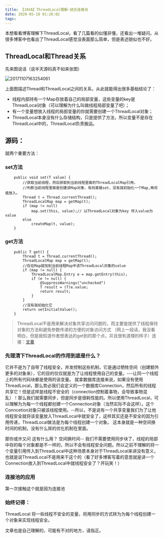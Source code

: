 ```yaml
---
title: 【JAVA】ThreadLocal理解-结合连接池
date: 2020-05-10 01:26:02
tags:
---
```


本想看看博客理解下ThreadLocal，看了几篇看的似懂非懂，还看出一堆疑问。从很多博客中也看出了ThreadLocal感觉没表面那么简单，但是表述貌似也不好。

<!-- more -->

## ThreadLocal和Thread关系

先来图说话（说半天源码真不如来张图）

![20171107163254061](:java-threadlocal/20171107163254061.png)


上面图描述Thread和ThreadLocal之间的关系，从此就能得出很多基础结论了：

- 线程内部持有一个Map存放着自己的局部变量，这些变量的key是ThreadLocal对象（可以理解为什么叫做线程局部变量了吧）；
- 有一个变量想放入线程的局部变量的你就需要创建一个ThreadLocal对象；
- ThreadLocal本身没有什么存储结构，只是提供了方法，所以变量不是存在ThreadLocal中的，ThreadLocal负责搬运。

## 源码：

就两个重要方法：

### set方法

```
    public void set(T value) {
	    //获取当前线程，然后获取到当前线程里面的ThreadLocalMap引用，
	    //判断当前线程里面是创建该Map对象，有则直接set，没有就初始化一个Map,再将值放入。
        Thread t = Thread.currentThread();
        ThreadLocalMap map = getMap(t);
        if (map != null)
            map.set(this, value);// 以ThreadLocal对象为key 传入value为value
        else
            createMap(t, value);
    }
```

### get方法

```
    public T get() {
        Thread t = Thread.currentThread();
        ThreadLocalMap map = getMap(t);
        //存在Map就找到当前线程Map中该ThreadLocal对象的value
        if (map != null) {
            ThreadLocalMap.Entry e = map.getEntry(this);
            if (e != null) {
                @SuppressWarnings("unchecked")
                T result = (T)e.value;
                return result;
            }
        }
        //没有就初始化它
        return setInitialValue();
    }
```



> ThreadLocal不是用来解决对象共享访问问题的，而主要是提供了线程保持对象的方法和避免参数传递的方便的对象访问方式 （网上一段话，我没看明白，但是我知道作者想表达的get到的那个点，并且很有道理的样子）连接：[文章](http://www.iteye.com/topic/103804)



### 先理清下ThreadLocal的作用到底是什么？

它并不是为了自带了线程安全，并发控制这些机制，它是通过牺牲空间（创建额外更多的对象来），它的目的仅仅就是为了让线程使用自己的变量。---让同一个线程上的所有代码块都是使用的该变量。
就拿数据库连接来说，如果没有使用ThreadLocal，那么势必我们会定义的一个数据库Connection，然后所有的线程共享它！但是这样是线程不安全的（connection控制着事物，会导致事物混乱）！那么我们就需要同步，但是同步是很耗性能的。所以使用ThreadLocal，可以理解为为每一个线程都创建一个Connection对象（当然实际不会这样）。这个Conncetion对象只被该线程使用。--所以，不是说有一个共享变量我们为了让他线程安全就将该变量放入ThreadLocal中就安全了，这样其实还是不安全的因为引用传递，ThreadLocal做法是为每个线程创建一个对象。 
这本身就是一种空间换时间的机制，没有什么屌的优化机制在里面。

那你或许又问 这有什么用？
空间换时间-- 我们不需要使用同步块了，线程的局部中存的每个对象都是不一样的，所以不会有线程安全问题。所以之前不理解的将一个变量引用传入到ThreadLocal中这种场景本身对于ThreadLocal来讲没有意义，也就是说ThreadLocal不是用来干这个的（看了好多博客写着的意思就是讲一个Connection放入到ThreadLocal中就线程安全了？开玩笑！）

### 连接池的应用

第一次接触这个就是因为连接池

### 始终记得：

ThreadLocal 将一些线程不安全的变量，将用同步的方式转为为每个线程创建一个对象来实现线程安全。

文章也是自己理解的，可能有不对的地方，请指正。